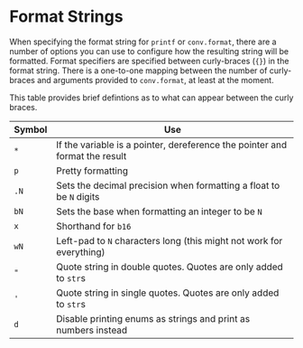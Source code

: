 # Format Strings

When specifying the format string for `printf` or `conv.format`, there are a number of options you can
use to configure how the resulting string will be formatted. Format specifiers are specified between
curly-braces (`{}`) in the format string. There is a one-to-one mapping between the number of curly-braces
and arguments provided to `conv.format`, at least at the moment.

This table provides brief defintions as to what can appear between the curly braces.

| Symbol | Use |
|---|---|
| `*` | If the variable is a pointer, dereference the pointer and format the result |
| `p` | Pretty formatting |
| `.N` | Sets the decimal precision when formatting a float to be `N` digits |
| `bN` | Sets the base when formatting an integer to be `N` |
| `x` | Shorthand for `b16` |
| `wN` | Left-pad to `N` characters long (this might not work for everything) |
| `"` | Quote string in double quotes. Quotes are only added to `str`s |
| `'` | Quote string in single quotes. Quotes are only added to `str`s |
| `d` | Disable printing enums as strings and print as numbers instead |

